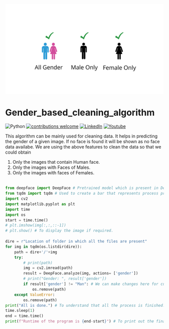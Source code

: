 <div align="center"><img src="https://github.com/nelson123-lab/Gender_based_cleaning_algorithm/blob/61a640fbe70fab444ec7b21b0fa861957aeaf894/All%20Gender%20(1).png" width="900"/></div>


# Gender_based_cleaning_algorithm

![Python](https://img.shields.io/badge/python-v3.6+-blue.svg)
[![contributions welcome](https://img.shields.io/badge/contributions-welcome-brightgreen.svg?style=flat)](https://github.com/nelson123-lab/Gender_based_cleaning_algorithm/issues)
[![LinkedIn](https://img.shields.io/badge/-LinkedIn-black.svg?style=flat-square&logo=linkedin&colorB=255)](https://www.linkedin.com/in/nelsonjoseph123/)
[![Youtube](https://img.shields.io/badge/-Youtube-black.svg?style=flat-square&logo=Youtube&colorB=955)](https://www.youtube.com/channel/UCj-j1k_3vC6F1rVgrEhDF7g)


This algorithm can be mainly used for cleaning data. It helps in predicting the gender of a given image. If no face is found it will be shown as no face data availabe. We are using the above features to clean the data so that we could obtain
1. Only the images that contain Human face.
2. Only the images with Faces of Males.
3. Only the images with faces of Females.


```python

from deepface import DeepFace # Pretrained model which is present in DeepFace library.
from tqdm import tqdm # Used to create a bar that represents process progress.
import cv2
import matplotlib.pyplot as plt
import time
import os
start = time.time()
# plt.imshow(img[:,:,::-1])
# plt.show() # To display the image if required.

dire = r"Location of folder in which all the files are present"
for img in tqdm(os.listdir(dire)):
    path = dire+'/'+img
    try:
        # print(path)
        img = cv2.imread(path)
        result = DeepFace.analyze(img, actions= ['gender'])
        # print("Gender: ", result['gender']) 
        if result['gender'] != "Man": # We can make changes here for custom use.
            os.remove(path)
    except ValueError:
        os.remove(path)
print("All is done.") # To understand that all the process is finished.
time.sleep(1)
end = time.time()
print(f"Runtime of the program is {end-start}") # To print out the final execution time.

```
